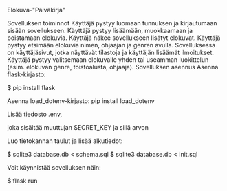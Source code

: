 Elokuva-"Päiväkirja"

Sovelluksen toiminnot
Käyttäjä pystyy luomaan tunnuksen ja kirjautumaan sisään sovellukseen.
Käyttäjä pystyy lisäämään, muokkaamaan ja poistamaan elokuvia.
Käyttäjä näkee sovellukseen lisätyt elokuvat.
Käyttäjä pystyy etsimään elokuvia nimen, ohjaajan ja genren avulla.
Sovelluksessa on käyttäjäsivut, jotka näyttävät tilastoja ja käyttäjän lisäämät ilmoitukset.
Käyttäjä pystyy valitsemaan elokuvalle yhden tai useamman luokittelun (esim. elokuvan genre, toistoalusta, ohjaaja).
Sovelluksen asennus
Asenna flask-kirjasto:

$ pip install flask

Asenna load_dotenv-kirjasto:
pip install load_dotenv

Lisää tiedosto .env, 

joka sisältää muuttujan SECRET_KEY ja sillä arvon

Luo tietokannan taulut ja lisää alkutiedot:

$ sqlite3 database.db < schema.sql
$ sqlite3 database.db < init.sql

Voit käynnistää sovelluksen näin:

$ flask run
